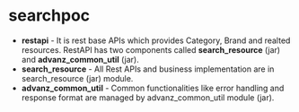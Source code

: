 # searchpoc
- **restapi** - It is rest base APIs which provides Category, Brand and realted resources. RestAPI has two components called **search_resource** (jar) and **advanz_common_util** (jar).
- **search_resource** - All Rest APIs and business implementation are in search_resource (jar) module.
- **advanz_common_util** - Common functionalities like error handling and response format are managed by advanz_common_util module (jar).
